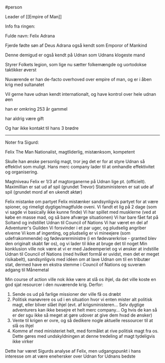 #person 

Leader of [[Empire of Man]]

Info fra ringen:

Fulde navn: Felix Adrana

Fjerde fødte søn af Deus Adrana også kendt som Emporor of Mankind

Denne demigud er også kendt på Udnan som Udnans klogeste mand

Styrer Folkets legion, som lige nu sætter folkemængde og uortodokse taktikker øverst

Nuværende er han de-facto overhoved over empire of man, og er i åben krig med sultanatet

Vil gerne have udnan kendt internationalt, og have kontrol over hele udnan øen

han er omkring 253 år gammel

har aldrig være gift

Og har ikke kontakt til hans 3 brødre










---
Noter fra Sigurd:

Felix The Man
Nationalist, magtliderlig, mistænksom, kompetent

Skulle han ønske personlig magt, tror jeg det er for at styre Udnan så effektivt som muligt. Hans merc company lader til at omhandle effektivitet og organisering.

Magtniveau
Felix er 1/3 af magtorganerne på Udnan lige pt. (officielt). 
Maximillian er sat ud af spil (grundet Trevor)
Statsministeren er sat ude af spil (grundet mord af en ukendt aktør)

Felix mistanke om partyet
Felix mistænker sandsynligvis partyet for at være spioner, og rimeligt dygtige/magtfulde oveni. 
Vi fandt et lig på 2 dage (som vi sagde vi basically ikke kunne finde)
Vi har spillet med musklerne (ved at købe en masse mad, og så bare afværge situationen)
Vi har bare fået fat på Soltand og indstillet Udnan til Council of Nations
Vi har været en del af Adventurer's Guilden
Vi forsvinder i et par uger, og pludselig angriber elverne
Vi kom af ingenting, og pludselig er vi mineejere (som udefrakommende) og fødevarerministre (i en fødevarerkrise - granted blev den originalt skabt før os), og vi lader til ikke at bruge det til noget
Min konklusion ville nok være at vi er med Jadeemperiet og vi ønsker at indstille Udnan til Council of Nations (med hvilket formål er uvidst, men det er meget risikabelt), sandsynligvis med idéen om at lave Udnan om til en tributær stat, dermed have en ekstra stemme i Council of Nations og suveræn adgang til Månemetal

Min course of action ville nok ikke være at slå os ihjel, da det ville koste en god sjat resourcer i den nuværende krig. Derfor:
1) Sende os ud på farlige missioner der ville få os dræbt
2) Politisk manøvrere os ud i en situation hvor vi enten mister alt politisk magt, eller bliver slået ihjel (evt. af krigsministeren... Selv dygtige adventurers kan ikke besejre et helt merc company... Og hvis de kan så er der sgu ikke så meget at gøre udover at give dem hvad de ønsker)
3) Vente til krigen er ovre, og så dedikere nogle aktuelle ressourcer til at slå os ihjel
4) Komme af med ministeriet helt, med formålet at rive politisk magt fra os. Dette gøres med undskyldningen at denne tredeling af magt tydeligvis ikke virker

Dette har været Sigurds analyse af Felix, men udgangspunkt i hans interesse om at være enehersker over Udnan for Udnans bedste